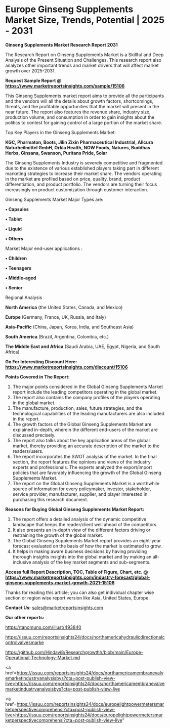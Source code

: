 # Europe Ginseng Supplements Market Size, Trends, Potential | 2025 - 2031

<strong>Ginseng Supplements Market Research Report 2031</strong>

The Research Report on Ginseng Supplements Market is a Skillful and Deep Analysis of the Present Situation and Challenges. This research report also analyzes other important trends and market drivers that will affect market growth over 2025-2031.

<strong>Request Sample Report @ <a href=https://www.marketreportsinsights.com/sample/15106>https://www.marketreportsinsights.com/sample/15106</a></strong>

This Ginseng Supplements market report aims to provide all the participants and the vendors will all the details about growth factors, shortcomings, threats, and the profitable opportunities that the market will present in the near future. The report also features the revenue share, industry size, production volume, and consumption in order to gain insights about the politics to contest for gaining control of a large portion of the market share.

Top Key Players in the Ginseng Supplements Market:

<strong>KGC, Pharmaton, Boots, Jilin Zixin Pharmaceutical Industrial, Allcura Naturheilmittel GmbH, Orkla Health, NOW Foods, Natures, Buddhas Herbs, Ginsana, Swanson, Puritans Pride, Solar</strong>

The Ginseng Supplements Industry is severely competitive and fragmented due to the existence of various established players taking part in different marketing strategies to increase their market share. The vendors operating in the market are profiled based on price, quality, brand, product differentiation, and product portfolio. The vendors are turning their focus increasingly on product customization through customer interaction.

Ginseng Supplements Market Major Types are:

<strong>• Capsules

• Tablet

• Liquid

• Others</strong>

Market Major end-user applications :

<strong>• Children

• Teenagers

• Middle-aged

• Senior</strong>

Regional Analysis

</u><strong><b>North America</b></strong> (the United States, Canada, and Mexico)

<strong><b>Europe </b></strong>(Germany, France, UK, Russia, and Italy)

<strong><b>Asia-Pacific</b></strong> (China, Japan, Korea, India, and Southeast Asia)

<strong><b>South America</b></strong> (Brazil, Argentina, Colombia, etc.)

<strong><b>The Middle East and Africa</b></strong> (Saudi Arabia, UAE, Egypt, Nigeria, and South Africa)

<strong>Go For Interesting Discount Here: <a href=https://www.marketreportsinsights.com/discount/15106>https://www.marketreportsinsights.com/discount/15106</a></strong>

<strong>Points Covered in The Report:</strong>
<ol>
  <li>The major points considered in the Global Ginseng Supplements Market report include the leading competitors operating in the global market.</li>
  <li>The report also contains the company profiles of the players operating in the global market.</li>
  <li>The manufacture, production, sales, future strategies, and the technological capabilities of the leading manufacturers are also included in the report.</li>
  <li>The growth factors of the Global Ginseng Supplements Market are explained in-depth, wherein the different end-users of the market are discussed precisely.</li>
  <li>The report also talks about the key application areas of the global market, thereby providing an accurate description of the market to the readers/users.</li>
  <li>The report incorporates the SWOT analysis of the market. In the final section, the report features the opinions and views of the industry experts and professionals. The experts analyzed the export/import policies that are favorably influencing the growth of the Global Ginseng Supplements Market.</li>
  <li>The report on the Global Ginseng Supplements Market is a worthwhile source of information for every policymaker, investor, stakeholder, service provider, manufacturer, supplier, and player interested in purchasing this research document.</li>
</ol>
<strong>Reasons for Buying Global Ginseng Supplements Market Report:</strong>

<ol>
  <li>The report offers a detailed analysis of the dynamic competitive landscape that keeps the reader/client well ahead of the competitors.</li>
  <li>It also presents an in-depth view of the different factors driving or restraining the growth of the global market.</li>
  <li>The Global Ginseng Supplements Market report provides an eight-year forecast evaluated on the basis of how the market is estimated to grow.</li>
  <li>It helps in making aware business decisions by having providing thorough insights insights into the global market and by making an all-inclusive analysis of the key market segments and sub-segments.</li>
</ol>
<strong>Access full Report Description, TOC, Table of Figure, Chart, etc. @ <a href=https://www.marketreportsinsights.com/industry-forecast/global-ginseng-supplements-market-growth-2021-15106>https://www.marketreportsinsights.com/industry-forecast/global-ginseng-supplements-market-growth-2021-15106</a></strong>


Thanks for reading this article; you can also get individual chapter wise section or region wise report version like Asia, United States, Europe.

<strong>Contact Us:</strong>
sales@marketreportsinsights.com

<strong>Our other reports:</strong>

<a href=https://tanomuno.com/illust/493840>https://tanomuno.com/illust/493840</a>

<a href=https://issuu.com/reportsinsights24/docs/northamericahydraulicdirectionalcontrolvalvesmarke>https://issuu.com/reportsinsights24/docs/northamericahydraulicdirectionalcontrolvalvesmarke</a>

<a href=https://github.com/Hindavi8/Researchgrowthh/blob/main/Europe-Operational-Technology-Market.md>https://github.com/Hindavi8/Researchgrowthh/blob/main/Europe-Operational-Technology-Market.md</a>

<a href=https://issuu.com/reportsinsights24/docs/northamericamembranevalvemarketindustryanalysisbys?cta=post-publish-view-live>https://issuu.com/reportsinsights24/docs/northamericamembranevalvemarketindustryanalysisbys?cta=post-publish-view-live</a>

<a href=https://issuu.com/reportsinsights24/docs/europelightpowermetersmarketperspectivecomprehensi?cta=post-publish-view-live>https://issuu.com/reportsinsights24/docs/europelightpowermetersmarketperspectivecomprehensi?cta=post-publish-view-live</a>"
